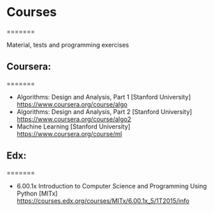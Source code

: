 # Courses
=======

Material, tests and programming exercises

## Coursera:
=======

* Algorithms: Design and Analysis, Part 1 [Stanford University] https://www.coursera.org/course/algo
* Algorithms: Design and Analysis, Part 2 [Stanford University] https://www.coursera.org/course/algo2
* Machine Learning [Stanford University] https://www.coursera.org/course/ml

## Edx:
=======

* 6.00.1x Introduction to Computer Science and Programming Using Python  [MITx] https://courses.edx.org/courses/MITx/6.00.1x_5/1T2015/info